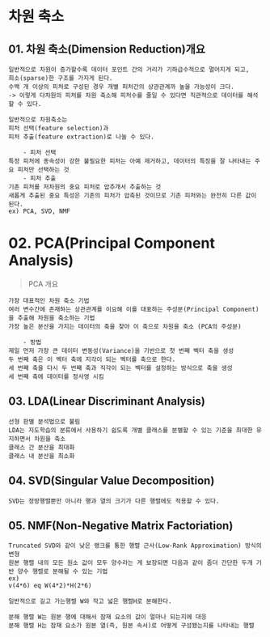 # 차원 축소

## 01. 차원 축소(Dimension Reduction)개요

```
일반적으로 차원이 증가할수록 데이터 포인트 간의 거리가 기하급수적으로 멀어지게 되고,
희소(sparse)한 구조를 가지게 된다.
수백 개 이상의 피처로 구성된 경우 개별 피처간의 상관관계까 높을 가능성이 크다.
-> 이렇게 다차원의 피처를 차원 축소해 피처수를 줄일 수 있다면 직관적으로 데이터를 해석할 수 있다.

일반적으로 차원축소는 
피처 선택(feature selection)과
피처 추출(feature extraction)로 나눌 수 있다.

    - 피처 선택
특정 피처에 종속성이 강한 불필요한 피처는 아예 제거하고, 데이터의 특징을 잘 나타내는 주요 피처만 선택하는 것
    - 피처 추출
기존 피처를 저차원의 중요 피처로 압추개서 추출하는 것 
새롭게 추출된 중요 특성은 기존의 피처가 압축된 것이므로 기존 피처와는 완전히 다른 값이 된다.
ex) PCA, SVD, NMF 
```
# 02. PCA(Principal Component Analysis)

> PCA 개요

```
가장 대표적인 차원 축소 기법
여러 변수간에 존재하는 상관관계를 이요해 이를 대표하는 주성분(Principal Component)을 추출해 차원을 축소하는 기법
가장 높은 분산을 가지는 데이터의 축을 찾아 이 축으로 차원을 축소 (PCA의 주성분)

    - 방법
제일 먼저 가장 큰 데이터 변동성(Variance)을 기반으로 첫 번째 벡터 축을 생성
두 번째 축은 이 벡터 축에 지각이 되는 벡터를 축으로 한다.
세 번째 축을 다시 두 번째 축과 직각이 되는 벡터를 설정하는 방식으로 축을 생성
세 번째 축에 데이터를 정사영 시킴
```

## 03. LDA(Linear Discriminant Analysis)

```
선형 판별 분석법으로 불림
LDA는 지도학습의 분류에서 사용하기 쉽도록 개별 클래스를 분별할 수 있는 기준을 최대한 유지하면서 차원을 축소
클래스 간 분산을 최대화
클래스 내 분산을 최소화
```

## 04. SVD(Singular Value Decomposition)

```
SVD는 정방행렬뿐만 아니라 행과 열의 크기가 다른 행렬에도 적용할 수 있다.
```

## 05. NMF(Non-Negative Matrix Factoriation)

```
Truncated SVD와 같이 낮은 랭크를 통한 행렬 근사(Low-Rank Approximation) 방식의 변형
원본 행렬 내의 모든 원소 값이 모두 양수라는 게 보장되면 다음과 같이 좀더 간단한 두개 기반 양수 행렬로 분해될 수 있는 기법
ex)
v(4*6) eq W(4*2)*H(2*6)

일반적으로 길고 가는행렬 W와 작고 넓은 행렬H로 분해한다.

분해 행렬 W는 원본 행에 대해서 잠재 요소의 값이 얼마나 되는지에 대응
분해 행렬 H는 잠재 요소가 원본 열(즉, 원본 속서)로 어떻게 구성됐는지를 나타내는 행렬
```

